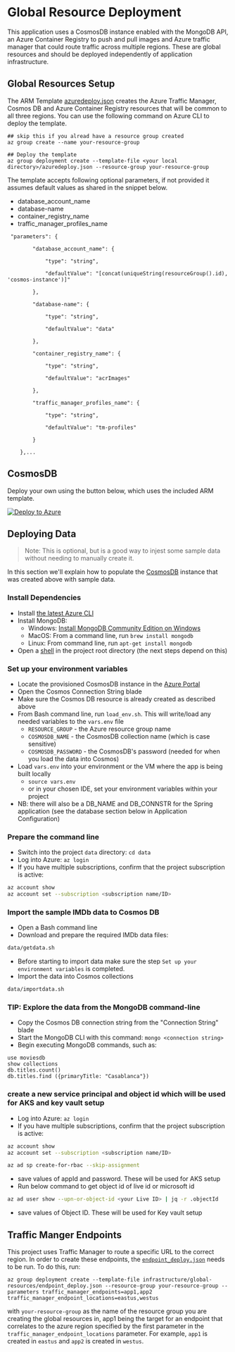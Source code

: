 # Global Resource Deployment
This application uses a CosmosDB instance enabled with the MongoDB API, an Azure Container Registry to push and pull images and Azure traffic manager that could route traffic across multiple regions.
These are global resources and should be deployed independently of application infrastructure.

## Global Resources Setup

The ARM Template [azuredeploy.json](./azuredeploy.json) creates the Azure Traffic Manager, Cosmos DB and Azure Container Registry resources that will be common to all three regions. You can use the following command on Azure CLI to deploy the template.

```
## skip this if you alread have a resource group created
az group create --name your-resource-group  

## Deploy the template
az group deployment create --template-file <your local directory>/azuredeploy.json --resource-group your-resource-group 
```

The template accepts following optional parameters, if not provided it assumes default values as shared in the snippet below.
* database_account_name
* database-name
* container_registry_name
* traffic_manager_profiles_name

```
 "parameters": {

        "database_account_name": {

            "type": "string",

            "defaultValue": "[concat(uniqueString(resourceGroup().id), 'cosmos-instance')]"

        },

        "database-name": {

            "type": "string",

            "defaultValue": "data"

        },

        "container_registry_name": {

            "type": "string",

            "defaultValue": "acrImages"

        },

        "traffic_manager_profiles_name": {

            "type": "string",

            "defaultValue": "tm-profiles"

        }

    },...
```




## CosmosDB


Deploy your own using the button below, which uses the included ARM template.

[![Deploy to Azure](https://azuredeploy.net/deploybutton.png)](https://azuredeploy.net/?repository=https://github.com/Microsoft/containers-rest-cosmos-aks-java/infrastructure/global-resources)

## Deploying Data

> Note: This is optional, but is a good way to injest some sample data without needing to manually create it.

In this section we'll explain how to populate the [CosmosDB](https://azure.microsoft.com/en-us/services/cosmos-db/) instance that was created above with sample data.

### Install Dependencies

* Install [the latest Azure CLI](https://docs.microsoft.com/en-us/cli/azure/install-azure-cli?view=azure-cli-latest)
* Install MongoDB:
  * Windows: [Install MongoDB Community Edition on Windows](https://docs.mongodb.com/v3.2/tutorial/install-mongodb-on-windows/)
  * MacOS: From a command line, run `brew install mongodb`
  * Linux: From command line, run `apt-get install mongodb`
* Open a [shell](https://en.wikipedia.org/wiki/Shell_%28computing%29) in the project root directory (the next steps depend on this)

### Set up your environment variables

- Locate the provisioned CosmosDB instance in the [Azure Portal](https://portal.azure.com)
- Open the Cosmos Connection String blade
- Make sure the Cosmos DB resource is already created as described above
- From Bash command line, run `load_env.sh`. This will write/load any needed variables to the `vars.env` file
  - `RESOURCE_GROUP` - the Azure resource group name
  - `COSMOSDB_NAME` - the CosmosDB collection name (which is case sensitive)
  - `COSMOSDB_PASSWORD` - the CosmosDB's password (needed for when you load the data into Cosmos)
- Load `vars.env` into your environment or the VM where the app is being built locally
  - `source vars.env`
  - or in your chosen IDE, set your environment variables within your project
- NB: there will also be a DB_NAME and DB_CONNSTR for the Spring application (see the database section below in Application Configuration)

### Prepare the command line

- Switch into the project `data` directory: `cd data`
- Log into Azure: `az login`
- If you have multiple subscriptions, confirm that the project subscription is active:

``` Bash
az account show
az account set --subscription <subscription name/ID>
```

### Import the sample IMDb data to Cosmos DB

- Open a Bash command line
- Download and prepare the required IMDb data files:

``` Bash
data/getdata.sh
```

- Before starting to import data make sure the step `Set up your environment variables` is completed.
- Import the data into Cosmos collections

``` Bash
data/importdata.sh
```

### TIP: Explore the data from the MongoDB command-line

- Copy the Cosmos DB connection string from the "Connection String" blade
- Start the MongoDB CLI with this command: `mongo <connection string>`
- Begin executing MongoDB commands, such as:

``` Mongo
use moviesdb
show collections
db.titles.count()
db.titles.find ({primaryTitle: "Casablanca"})
```

### create a new service principal and object id which will be used for AKS and key vault setup

- Log into Azure: `az login`
- If you have multiple subscriptions, confirm that the project subscription is active:

``` Bash
az account show
az account set --subscription <subscription name/ID>

az ad sp create-for-rbac --skip-assignment
```
- save values of appId and password. These will be used for AKS setup
- Run below command to get object id of live id or microsoft id
``` Bash
az ad user show --upn-or-object-id <your Live ID> | jq -r .objectId

```
- save values of Object ID. These will be used for Key vault setup


## Traffic Manger Endpoints

This project uses Traffic Manager to route a specific URL to the correct region. In order to create these endpoints, the [`endpoint_deploy.json`](./endpoint_deploy.json) needs to be run. To do this, run:

```
az group deployment create --template-file infrastructure/global-resources/endpoint_deploy.json --resource-group your-resource-group --parameters traffic_manager_endpoints=app1,app2 traffic_manager_endpoint_locations=eastus,westus
```

with `your-resource-group` as the name of the resource group you are creating the global resources in, app1 being the target for an endpoint that correlates to the azure region specified by the first parameter in the `traffic_manager_endpoint_locations` parameter. For example, `app1` is created in `eastus` and `app2` is created in `westus`.